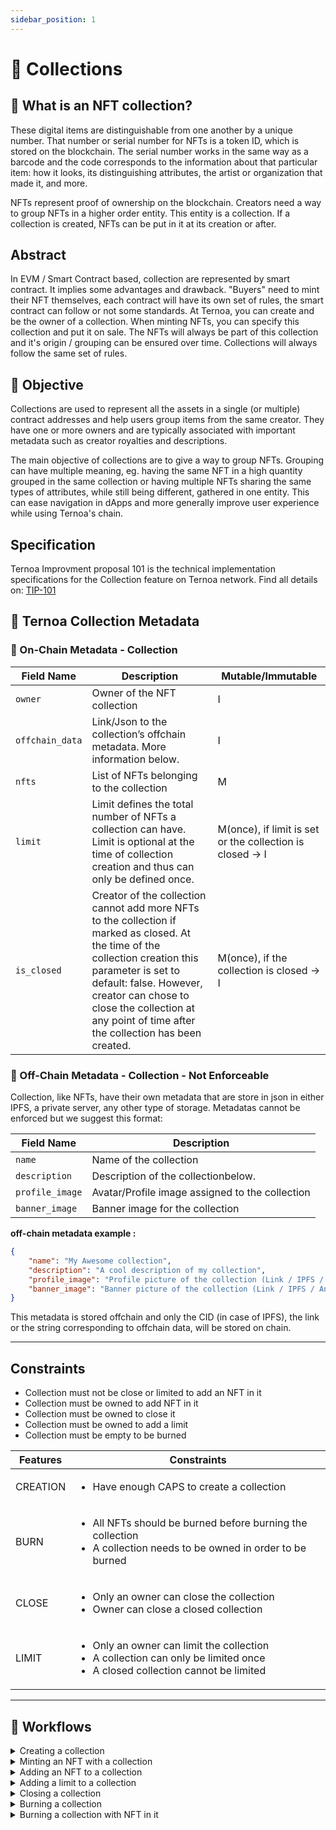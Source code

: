 ```yaml
---
sidebar_position: 1
---
```


# 🔰 Collections

## 🤔 What is an NFT collection?

These digital items are distinguishable from one another by a unique number. That number or serial number for NFTs is a token ID, which is stored on the blockchain. The serial number works in the same way as a barcode and the code corresponds to the information about that particular item: how it looks, its distinguishing attributes, the artist or organization that made it, and more.

NFTs represent proof of ownership on the blockchain. Creators need a way to group NFTs in a higher order entity. This entity is a collection. If a collection is created, NFTs can be put in it at its creation or after.

## Abstract

In EVM / Smart Contract based, collection are represented by smart contract. It implies some advantages and drawback. "Buyers" need to mint their NFT themselves, each contract will have its own set of rules, the smart contract can follow or not some standards.
At Ternoa, you can create and be the owner of a collection. When minting NFTs, you can specify this collection and put it on sale. The NFTs will always be part of this collection and it's origin / grouping can be ensured over time. Collections will always follow the same set of rules.

## 🎯 Objective 

Collections are used to represent all the assets in a single (or multiple) contract addresses and help users group items from the same creator. They have one or more owners and are typically associated with important metadata such as creator royalties and descriptions.

The main objective of collections are to give a way to group NFTs. Grouping can have multiple meaning, eg. having the same NFT in a high quantity grouped in the same collection or having multiple NFTs sharing the same types of attributes, while still being different, gathered in one entity. This can ease navigation in dApps and more generally improve user experience while using Ternoa's chain.

## Specification

Ternoa Improvment proposal 101 is the technical implementation specifications for the Collection feature on Ternoa network. Find all details on: [TIP-101](https://github.com/capsule-corp-ternoa/ternoa-proposals/blob/9685c1778d4bb4d5470d4f23bea04db6c62f9705/TIPs/tip-101-Collection.md)

## 💾 Ternoa Collection Metadata

###  🔢 On-Chain Metadata - Collection

| **Field Name**    | **Description** | **Mutable/Immutable**
| ----------- | ----------- | ----------- |
| `owner`      | Owner of the NFT collection     | I
| `offchain_data`    | Link/Json to the collection’s offchain metadata. More information below.       | I
| `nfts`    | List of NFTs belonging to the collection      | M
| `limit`    | Limit defines the total number of NFTs a collection can have. Limit is optional at the time of collection creation and thus can only be defined once.    | M(once), if limit is set or the collection is closed → I
| `is_closed`    | 	Creator of the collection cannot add more NFTs to the collection if marked as closed. At the time of the collection creation this parameter is set to default: false. However, creator can chose to close the collection at any point of time after the collection has been created.       | M(once), if the collection is closed → I

###  🔢 Off-Chain Metadata - Collection - Not Enforceable

Collection, like NFTs, have their own metadata that are store in json in either IPFS, a private server, any other type of storage. Metadatas cannot be enforced but we suggest this format:

| **Field Name**    | **Description** 
| ----------- | ----------- 
| `name`      | Name of the collection
| `description`    | Description of the collectionbelow.       
| `profile_image`    | Avatar/Profile image assigned to the collection
| `banner_image`    | Banner image for the collection

**off-chain metadata example :**

```json showLineNumbers
{
    "name": "My Awesome collection",
    "description": "A cool description of my collection",
    "profile_image": "Profile picture of the collection (Link / IPFS / Any)",
    "banner_image": "Banner picture of the collection (Link / IPFS / Any)"
}
```

This metadata is stored offchain and only the CID (in case of IPFS), the link or the string corresponding to offchain data, will be stored on chain.
___
## Constraints

 - Collection must not be close or limited to add an NFT in it
 - Collection must be owned to add NFT in it
 - Collection must be owned to close it
 - Collection must be owned to add a limit
 - Collection must be empty to be burned

 | **Features**    | **Constraints** 
| ----------- | ----------- 
| CREATION     | <ul><li>Have enough CAPS to create a collection</li></ul>
| BURN    | <ul><li>All NFTs should be burned before burning the collection</li><li>A collection needs to be owned in order to be burned </li></ul>     
| CLOSE   | <ul><li>Only an owner can close the collection</li><li>Owner can close a closed collection</li></ul>   
| LIMIT    | <ul><li>Only an owner can limit the collection</li><li>A collection can only be limited once</li><li>A closed collection cannot be limited</li></ul>

___
## 🌊 Workflows

<details className="toggle">
  <summary>Creating a collection</summary>
  <div>
    <div>
    <p>
      The following is the workflow proposed for creating a collection:
    </p>
    <ol>
      <li>User create his metadata in a json format</li>
      <li>User upload it to IPFS retrieving the CID</li>
      <li>User create the collection spcifying the CID and the optional desired limit</li>
      <li>User retrieves the collection id</li>
    </ol>
    </div>
  </div>
</details>

<details className="toggle">
  <summary>Minting an NFT with a collection</summary>
  <div>
    <div>
    <p>
      The following is the workflow proposed for minting an NFT with a collection:
    </p>
    <ol>
      <li>User has already created a collection and knows the corresponding id</li>
      <li>User create his NFT metadata in a json format</li>
      <li>User upload the metadata to IPFS retrieving the CID</li>
      <li>User create his NFT by specifying the CID, royalties, soulbound flag but most importantly the collection id.</li>
    </ol>
    </div>
  </div>
</details>

<details className="toggle">
  <summary>Adding an NFT to a collection</summary>
  <div>
    <div>
    <p>
      The following is the workflow proposed for adding an NFT to a collection:
    </p>
    <ol>
      <li>User has already created a collection and knows the corresponding id</li>
      <li>User has already created an NFT and knows the corresponding id</li>
      <li>User triggers the "add_nft_to_collection" function specifying the nft id and the collection id</li>
    </ol>
    </div>
  </div>
</details>

<details className="toggle">
  <summary>Adding a limit to a collection</summary>
  <div>
    <div>
    <p>
      The following is the workflow proposed for adding a limit to a collection:
    </p>
    <ol>
      <li>User has already create a collection WITHOUT specifying a limit and know the corresponding id</li>
      <li>User triggers the "limit_collection" function specifying the collection id and the maximum number of NFTs in the collection.</li>
      <li>Collection now has a maximum number (limit)</li>
    </ol>
    </div>
  </div>
</details>

<details className="toggle">
  <summary>Closing a collection</summary>
  <div>
    <div>
    <p>
      The following is the workflow proposed for closing a collection:
    </p>
    <ol>
      <li>User has already created a collection and knows the corresponding id</li>
      <li>User triggers the "close_collection" function specifying the collection id</li>
      <li>Collection is now close and can't accept any more NFTs</li>
    </ol>
    </div>
  </div>
</details>

<details className="toggle">
  <summary>Burning a collection</summary>
  <div>
    <div>
    <p>
      The following is the workflow proposed for burning a collection:
    </p>
    <ol>
      <li>User has already created a collection (EMPTY) and knows the corresponding id</li>
      <li>User triggers the "burn_collection" function specifying the collection id</li>
      <li>Collection does not exist anymore</li>
    </ol>
    </div>
  </div>
</details>

<details className="toggle">
  <summary>Burning a collection with NFT in it</summary>
  <div>
    <div>
    <p>
      The following is the workflow proposed for burning a collection with NFT in it:
    </p>
    <ol>
      <li>User has already created a collection and has NFTs in it and knows the corresponding id</li>
      <li>User triggers the "burn_nft" function for each NFTs in the collection. If he doesn't own all the NFTs, hs won't be able to burn them and burn the collection.</li>
      <li>User triggers the "burn_collection" function specifying the collection id</li>
      <li>Collection does not exist anymore</li>
    </ol>
    </div>
  </div>
</details>
